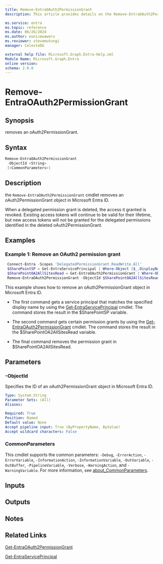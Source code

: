 ```yaml
---
title: Remove-EntraOAuth2PermissionGrant 
description: This article provides details on the Remove-EntraOAuth2PermissionGrant command.

ms.service: entra
ms.topic: reference
ms.date: 06/26/2024
ms.author: eunicewaweru
ms.reviewer: stevemutungi
manager: CelesteDG

external help file: Microsoft.Graph.Entra-Help.xml
Module Name: Microsoft.Graph.Entra
online version:
schema: 2.0.0
---
```


# Remove-EntraOAuth2PermissionGrant

## Synopsis

removes an oAuth2PermissionGrant.

## Syntax

```powershell
Remove-EntraOAuth2PermissionGrant 
 -ObjectId <String> 
 [<CommonParameters>]
```

## Description

the `Remove-EntraOAuth2PermissionGrant` cmdlet removes an oAuth2PermissionGrant object in Microsoft Entra ID.

When a delegated permission grant is deleted, the access it granted is revoked. Existing access tokens will continue to be valid for their lifetime, but new access tokens will not be granted for the delegated permissions identified in the deleted oAuth2PermissionGrant.

## Examples

### Example 1: Remove an OAuth2 permission grant

```powershell
 Connect-Entra -Scopes 'DelegatedPermissionGrant.ReadWrite.All'
 $SharePointSP = Get-EntraServicePrincipal | Where-Object {$_.DisplayName -eq 'Microsoft.SharePoint'}
 $SharePointOA2AllSitesRead = Get-EntraOAuth2PermissionGrant | Where-Object {$_.ResourceId -eq $SharePointSP.ObjectId} | Where-Object {$_.Scope -eq 'AllSites.Read'}
 Remove-EntraOAuth2PermissionGrant -ObjectId $SharePointOA2AllSitesRead.ObjectId
```

This example shows how to remove an oAuth2PermissionGrant object in Microsoft Entra ID.

- The first command gets a service principal that matches the specified display name by using the [Get-EntraServicePrincipal](./Get-EntraServicePrincipal.md) cmdlet. The command stores the result in the $SharePointSP variable.

- The second command gets certain permission grants by using the [Get-EntraOAuth2PermissionGrant](./Get-EntraOAuth2PermissionGrant.md) cmdlet. The command stores the result in the $SharePointOA2AllSitesRead variable.

- The final command removes the permission grant in $SharePointOA2AllSitesRead.

## Parameters

### -ObjectId

Specifies the ID of an oAuth2PermissionGrant object in Microsoft Entra ID.

```yaml
Type: System.String
Parameter Sets: (All)
Aliases:

Required: True
Position: Named
Default value: None
Accept pipeline input: True (ByPropertyName, ByValue)
Accept wildcard characters: False
```

### CommonParameters

This cmdlet supports the common parameters: `-Debug`, `-ErrorAction`, `-ErrorVariable`, `-InformationAction`, `-InformationVariable`, `-OutVariable`, `-OutBuffer`, `-PipelineVariable`, `-Verbose`, `-WarningAction`, and `-WarningVariable`. For more information, see [about_CommonParameters](https://go.microsoft.com/fwlink/?LinkID=113216).

## Inputs

## Outputs

## Notes

## Related Links

[Get-EntraOAuth2PermissionGrant](Get-EntraOAuth2PermissionGrant.md)

[Get-EntraServicePrincipal](Get-EntraServicePrincipal.md)
